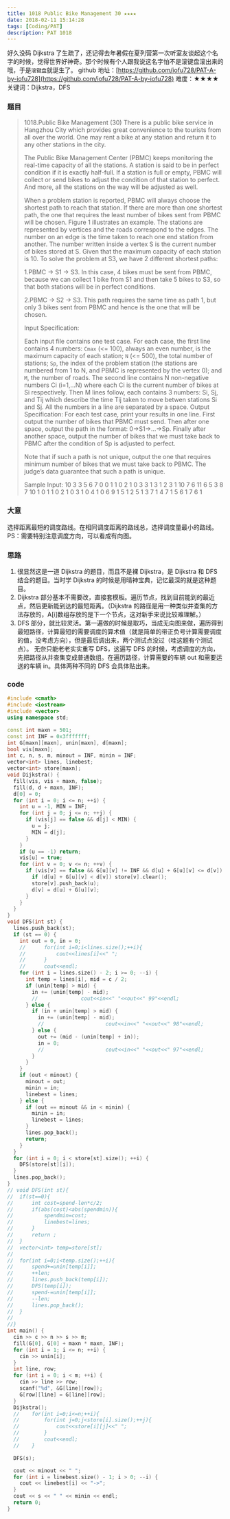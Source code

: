 ```yaml
---
title: 1018 Public Bike Management 30 ★★★★
date: 2018-02-11 15:14:28
tags: [Coding/PAT]
description: PAT 1018
---
```


好久没码 Dijkstra 了生疏了，还记得去年暑假在夏列营第一次听室友谈起这个名字的时候，觉得世界好神奇。那个时候有个人跟我说这名字怕不是滚键盘滚出来的哦，于是`滚键盘`就诞生了。
github 地址：[https://github.com/iofu728/PAT-A-by-iofu728](https://github.com/iofu728/PAT-A-by-iofu728)
难度：★★★★
关键词：Dijkstra，DFS

### 题目

> 1018.Public Bike Management (30)
> There is a public bike service in Hangzhou City which provides great convenience to the tourists from all over the world. One may rent a bike at any station and return it to any other stations in the city.
>
> The Public Bike Management Center (PBMC) keeps monitoring the real-time capacity of all the stations. A station is said to be in perfect condition if it is exactly half-full. If a station is full or empty, PBMC will collect or send bikes to adjust the condition of that station to perfect. And more, all the stations on the way will be adjusted as well.
>
> When a problem station is reported, PBMC will always choose the shortest path to reach that station. If there are more than one shortest path, the one that requires the least number of bikes sent from PBMC will be chosen.
> Figure 1 illustrates an example. The stations are represented by vertices and the roads correspond to the edges. The number on an edge is the time taken to reach one end station from another. The number written inside a vertex S is the current number of bikes stored at S. Given that the maximum capacity of each station is 10. To solve the problem at S3, we have 2 different shortest paths:
>
> 1.PBMC -> S1 -> S3. In this case, 4 bikes must be sent from PBMC, because we can collect 1 bike from S1 and then take 5 bikes to S3, so that both stations will be in perfect conditions.
>
> 2.PBMC -> S2 -> S3. This path requires the same time as path 1, but only 3 bikes sent from PBMC and hence is the one that will be chosen.
>
> Input Specification:
>
> Each input file contains one test case. For each case, the first line contains 4 numbers: `Cmax` (<= 100), always an even number, is the maximum capacity of each station; `N` (<= 500), the total number of stations; `Sp`, the index of the problem station (the stations are numbered from 1 to N, and PBMC is represented by the vertex 0); and `M`, the number of roads. The second line contains N non-negative numbers Ci (i=1,…N) where each Ci is the current number of bikes at Si respectively. Then M lines follow, each contains 3 numbers: Si, Sj, and Tij which describe the time Tij taken to move betwen stations Si and Sj. All the numbers in a line are separated by a space. Output Specification: For each test case, print your results in one line. First output the number of bikes that PBMC must send. Then after one space, output the path in the format: 0->S1->…->Sp. Finally after another space, output the number of bikes that we must take back to PBMC after the condition of Sp is adjusted to perfect.
>
> Note that if such a path is not unique, output the one that requires minimum number of bikes that we must take back to PBMC. The judge’s data guarantee that such a path is unique.
>
> Sample Input:
> 10 3 3 5
> 6 7 0
> 0 1 1
> 0 2 1
> 0 3 3
> 1 3 1
> 2 3 1
> 10 7 6 11
> 6 5 3 8 7 10 1
> 0 1 1
> 0 2 1
> 0 3 1
> 0 4 1
> 0 6 9
> 1 5 1
> 2 5 1
> 3 7 1
> 4 7 1
> 5 6 1
> 7 6 1

### 大意

选择距离最短的调度路线。在相同调度距离的路线总，选择调度量最小的路线。
PS：需要特别注意调度方向，可以看成有向图。

### 思路

1. 很显然这是一道 Dijkstra 的题目，而且不是裸 Dijkstra，是 Dijkstra 和 DFS 结合的题目。当时学 Dijkstra 的时候是用晴神宝典，记忆最深的就是这种题目。
2. Dijkstra 部分基本不需要改，直接套模板。遍历节点，找到目前能到的最近点，然后更新能到达的最短距离。（Dijkstra 的路径是用一种类似并查集的方法存放的，A[i]数组存放的是下一个节点，这对新手来说比较难理解。）
3. DFS 部分，就比较灵活。第一遍做的时候是取巧，当成无向图来做，遍历得到最短路径，计算最短的需要调度的算术值（就是简单的带正负号计算需要调度的值，没考虑方向），但是最后调出来，两个测试点没过（哇这题有个测试点）。
   无奈只能老老实实重写 DFS，这遍写 DFS 的时候，考虑调度的方向，先把路径从并查集变成普通数组。在遍历路径，计算需要的车辆 out 和需要运送的车辆 in。具体两种不同的 DFS 会具体贴出来。

### code

```cpp
#include <cmath>
#include <iostream>
#include <vector>
using namespace std;

const int maxn = 501;
const int INF = 0x3fffffff;
int G[maxn][maxn], unin[maxn], d[maxn];
bool vis[maxn];
int c, n, s, m, minout = INF, minin = INF;
vector<int> lines, linebest;
vector<int> store[maxn];
void Dijkstra() {
  fill(vis, vis + maxn, false);
  fill(d, d + maxn, INF);
  d[0] = 0;
  for (int i = 0; i <= n; ++i) {
    int u = -1, MIN = INF;
    for (int j = 0; j <= n; ++j) {
      if (vis[j] == false && d[j] < MIN) {
        u = j;
        MIN = d[j];
      }
    }
    if (u == -1) return;
    vis[u] = true;
    for (int v = 0; v <= n; ++v) {
      if (vis[v] == false && G[u][v] != INF && d[u] + G[u][v] <= d[v]) {
        if (d[u] + G[u][v] < d[v]) store[v].clear();
        store[v].push_back(u);
        d[v] = d[u] + G[u][v];
      }
    }
  }
}
void DFS(int st) {
  lines.push_back(st);
  if (st == 0) {
    int out = 0, in = 0;
    //      for(int i=0;i<lines.size();++i){
    //          cout<<lines[i]<<" ";
    //      }
    //      cout<<endl;
    for (int i = lines.size() - 2; i >= 0; --i) {
      int temp = lines[i], mid = c / 2;
      if (unin[temp] > mid) {
        in += (unin[temp] - mid);
        //              cout<<in<<" "<<out<<" 99"<<endl;
      } else {
        if (in + unin[temp] > mid) {
          in += (unin[temp] - mid);
          //                    cout<<in<<" "<<out<<" 98"<<endl;
        } else {
          out += (mid - (unin[temp] + in));
          in = 0;
          //                    cout<<in<<" "<<out<<" 97"<<endl;
        }
      }
    }
    if (out < minout) {
      minout = out;
      minin = in;
      linebest = lines;
    } else {
      if (out == minout && in < minin) {
        minin = in;
        linebest = lines;
      }
      lines.pop_back();
      return;
    }
  }
  for (int i = 0; i < store[st].size(); ++i) {
    DFS(store[st][i]);
  }
  lines.pop_back();
}
// void DFS(int st){
//  if(st==0){
//      int cost=spend-len*c/2;
//      if(abs(cost)<abs(spendmin)){
//          spendmin=cost;
//          linebest=lines;
//      }
//      return ;
//  }
//  vector<int> temp=store[st];
//
//  for(int i=0;i<temp.size();++i){
//      spend+=unin[temp[i]];
//      ++len;
//      lines.push_back(temp[i]);
//      DFS(temp[i]);
//      spend-=unin[temp[i]];
//      --len;
//      lines.pop_back();
//  }
//
//}
int main() {
  cin >> c >> n >> s >> m;
  fill(G[0], G[0] + maxn * maxn, INF);
  for (int i = 1; i <= n; ++i) {
    cin >> unin[i];
  }
  int line, row;
  for (int i = 0; i < m; ++i) {
    cin >> line >> row;
    scanf("%d", &G[line][row]);
    G[row][line] = G[line][row];
  }
  Dijkstra();
  //    for(int i=0;i<=n;++i){
  //        for(int j=0;j<store[i].size();++j){
  //            cout<<store[i][j]<<" ";
  //        }
  //        cout<<endl;
  //    }

  DFS(s);

  cout << minout << " ";
  for (int i = linebest.size() - 1; i > 0; --i) {
    cout << linebest[i] << "->";
  }
  cout << s << " " << minin << endl;
  return 0;
}

```
